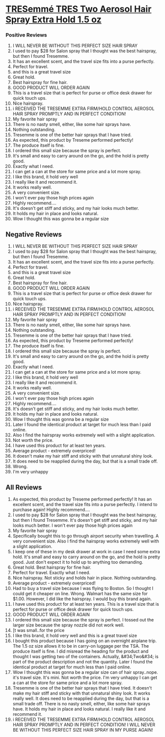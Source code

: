# [TRESemmé TRES Two Aerosol Hair Spray Extra Hold 1.5 oz](https://products.checkmycream.com/products/TRESemme-TRES-Two-Aerosol-Hair-Spray-Extra-Hold-1.5-oz.html)

### Positive Reviews

<ol>
      <li>I WILL NEVER BE WITHOUT THIS PERFECT SIZE HAIR SPRAY</li>
      <li>I used to  pay $28 for Salon spray that I thought was the best hairspray, but then I found Tresemme.</li>
      <li>It has an excellent scent, and the travel size fits into a purse perfectly.  </li>
      <li>Perfect for travel.</li>
      <li>and this is a great travel size</li>
      <li>Great hold.</li>
      <li>Best hairspray for fine hair.</li>
      <li>GOOD PRODUCT WILL ORDER AGAIN</li>
      <li>This is a travel size that is perfect for purse or office desk drawer for quick touch ups.</li>
      <li>Nice hairspray.  </li>
      <li>i RECEIVED THE TRESEMME EXTRA FIRM/HOLD CONTROL AEROSOL HAIR SPRAY PROMPTLY AND IN PERFECT CONDITION!</li>
      <li>My favorite hair spray</li>
      <li>There is no nasty smell, either, like some hair sprays have.  </li>
      <li>Nothing outstanding.</li>
      <li>Tresemme is one of the better hair sprays that I have tried.  </li>
      <li>As expected, this product by Treseme performed perfectly!  </li>
      <li>The produce itself is fine.</li>
      <li>I ordered this small size because the spray is perfect.  </li>
      <li>It&#x27;s small and easy to carry around on the go, and the hold is pretty good.</li>
      <li>Exactly what I need.</li>
      <li>I can get a can at the store for same price and a lot more spray.</li>
      <li>I like this brand, it hold very well</li>
      <li>I really like it and recommend it.</li>
      <li>It works really well.  </li>
      <li>A very convenient size.  </li>
      <li>I won&#x27;t ever pay those high prices again</li>
      <li>Highly recommend....</li>
      <li>It&#x27;s doesn&#x27;t get stiff and sticky, and my hair looks much better.</li>
      <li>It holds my hair in place and looks natural.  </li>
      <li>Wow I thought this was gonna be a regular size</li>
</ol>


<h2>Negative Reviews</h2>
<ol>
<li> I WILL NEVER BE WITHOUT THIS PERFECT SIZE HAIR SPRAY</li>
<li> I used to  pay $28 for Salon spray that I thought was the best hairspray, but then I found Tresemme.</li>
<li> It has an excellent scent, and the travel size fits into a purse perfectly.  </li>
<li> Perfect for travel.</li>
<li> and this is a great travel size</li>
<li> Great hold.</li>
<li> Best hairspray for fine hair.</li>
<li> GOOD PRODUCT WILL ORDER AGAIN</li>
<li> This is a travel size that is perfect for purse or office desk drawer for quick touch ups.</li>
<li> Nice hairspray.  </li>
<li> i RECEIVED THE TRESEMME EXTRA FIRM/HOLD CONTROL AEROSOL HAIR SPRAY PROMPTLY AND IN PERFECT CONDITION!</li>
<li> My favorite hair spray</li>
<li> There is no nasty smell, either, like some hair sprays have.  </li>
<li> Nothing outstanding.</li>
<li> Tresemme is one of the better hair sprays that I have tried.  </li>
<li> As expected, this product by Treseme performed perfectly!  </li>
<li> The produce itself is fine.</li>
<li> I ordered this small size because the spray is perfect.  </li>
<li> It&#x27;s small and easy to carry around on the go, and the hold is pretty good.</li>
<li> Exactly what I need.</li>
<li> I can get a can at the store for same price and a lot more spray.</li>
<li> I like this brand, it hold very well</li>
<li> I really like it and recommend it.</li>
<li> It works really well.  </li>
<li> A very convenient size.  </li>
<li> I won&#x27;t ever pay those high prices again</li>
<li> Highly recommend....</li>
<li> It&#x27;s doesn&#x27;t get stiff and sticky, and my hair looks much better.</li>
<li> It holds my hair in place and looks natural.  </li>
<li> Wow I thought this was gonna be a regular size</li>
<li> Later I found the identical product at target for much less than I paid online.</li>
<li> Also I find the hairspray works extremely well with a slight application.</li>
<li> Not worth the price.</li>
<li> I have used this product for at least ten years.</li>
<li> Average product - extremely overpriced!</li>
<li> It doesn&#x27;t make my hair stiff and sticky with that unnatural shiny look.  </li>
<li> It does need to be reapplied during the day, but that is a small trade off.  </li>
<li> Wrong.  </li>
<li> I&#x27;m very unhappy</li>
</ol>

<h2>All Reviews</h2>

<ol>
    <li> As expected, this product by Treseme performed perfectly!  It has an excellent scent, and the travel size fits into a purse perfectly.  I intend to purchase again!  Highly recommend....</li>
    <li> I used to  pay $28 for Salon spray that I thought was the best hairspray, but then I found Tresemme. It&#x27;s doesn&#x27;t get stiff and sticky, and my hair looks much better. I won&#x27;t ever pay those high prices again</li>
    <li> My favorite hair spray</li>
    <li> Specifically bought this to go through airport security when travelling.  A very convenient size.  Also I find the hairspray works extremely well with a slight application.</li>
    <li> I keep one of these in my desk drawer at work in case I need some extra hold. It&#x27;s small and easy to carry around on the go, and the hold is pretty good. Just don&#x27;t expect it to hold up to anything too demanding.</li>
    <li> Great hold. Best hairspray for fine hair.</li>
    <li> Perfect for travel. Exactly what I need.</li>
    <li> Nice hairspray.  Not sticky and holds hair in place.  Nothing outstanding.</li>
    <li> Average product - extremely overpriced!</li>
    <li> Had to buy a travel size because I was flying to Boston.  So I thought I could get it cheaper on line.  Wrong.  Walmart has the same size for $1.00.  However, I did like the hairspray.  I would buy this brand again.</li>
    <li> I have used this product for at least ten years. This is a travel size that is perfect for purse or office desk drawer for quick touch ups.</li>
    <li> GOOD PRODUCT WILL ORDER AGAIN</li>
    <li> I ordered this small size because the spray is perfect.  I tossed out the larger size because the spray nozzle did not work well.</li>
    <li> [t was small..for the price</li>
    <li> I like this brand, it hold very well and this is a great travel size</li>
    <li> I bought this product because I has going on an overnight airplane trip. The 1.5 oz size allows it to be in carry-on luggage per the TSA. The produce itself is fine. I did misread the heading for the product and thought I was getting two of the containers. Actually, &amp;#34;Two&amp;#34; is part of the product description and not the quantity. Later I found the identical product at target for much less than I paid online.</li>
    <li> Wow I thought this was gonna be a regular size can of hair spray..nope. it&#x27;s travel size. It&#x27;s mini. Not worth the price. I&#x27;m very unhappy I can get a can at the store for same price and a lot more spray.</li>
    <li> Tresemme is one of the better hair sprays that I have tried.  It doesn&#x27;t make my hair stiff and sticky with that unnatural shiny look.  It works really well.  It does need to be reapplied during the day, but that is a small trade off.  There is no nasty smell, either, like some hair sprays have.  It holds my hair in place and looks natural.  I really like it and recommend it.</li>
    <li> i RECEIVED THE TRESEMME EXTRA FIRM/HOLD CONTROL AEROSOL HAIR SPRAY PROMPTLY AND IN PERFECT CONDITION! I WILL NEVER BE WITHOUT THIS PERFECT SIZE HAIR SPRAY IN MY PURSE AGAIN!</li>
</ol>




